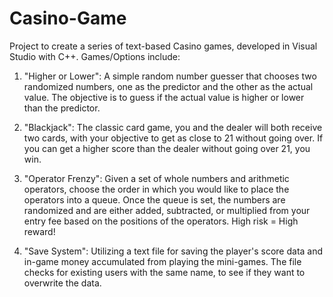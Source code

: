 # Casino-Game

Project to create a series of text-based Casino games, developed in Visual Studio with C++.
Games/Options include:

1. "Higher or Lower": A simple random number guesser that chooses two randomized numbers, one as the predictor and the other as the actual value. 
The objective is to guess if the actual value is higher or lower than the predictor.

2. "Blackjack": The classic card game, you and the dealer will both receive two cards, with your objective to get as close to 21 without going over.
If you can get a higher score than the dealer without going over 21, you win.

3. "Operator Frenzy": Given a set of whole numbers and arithmetic operators, choose the order in which you would like to place the operators into a queue.
Once the queue is set, the numbers are randomized and are either added, subtracted, or multiplied from your entry fee based on the positions of the operators.
High risk = High reward!

4. "Save System": Utilizing a text file for saving the player's score data and in-game money accumulated from playing the mini-games.
The file checks for existing users with the same name, to see if they want to overwrite the data.